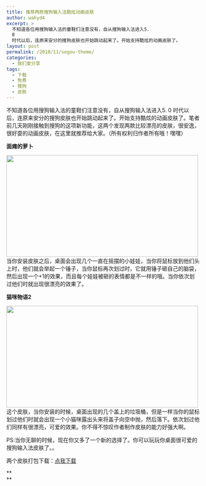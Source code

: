 ```yaml
---
title: 推荐两款搜狗输入法酷炫动画皮肤
author: wahyd4
excerpt: >
  不知道各位用搜狗输入法的童鞋们注意没有，自从搜狗输入法进入5.
  0
  时代以后，连原来安分的搜狗皮肤也开始跳动起来了。开始支持酷炫的动画皮肤了。
layout: post
permalink: /2010/11/sogou-theme/
categories:
  - 我们爱分享
tags:
  - 下载
  - 免费
  - 搜狗
  - 皮肤
---
```

不知道各位用搜狗输入法的童鞋们注意没有，自从搜狗输入法进入5. 0 时代以后，连原来安分的搜狗皮肤也开始跳动起来了。开始支持酷炫的动画皮肤了。笔者前几天刚刚接触到搜狗的这项新功能，这两个发现两款比较漂亮的皮肤，很安逸，很好耍的动画皮肤，在这里就推荐给大家。（所有权利归作者所有哦！嘿嘿）

**面瘫的萝卜**

<a style="font-weight: bold;" href="/images/2010/11/11-18-7_conew1.jpg"><img class="aligncenter size-full wp-image-882" title="11-18-7_conew1" src="/images/2010/11/11-18-7_conew1.jpg" alt="" width="500" height="265" /></a>当你安装皮肤之后，桌面会出现几个一直在摇摆的小娃娃，当你将鼠标放到他们头上时，他们就会举起一个锤子，当你鼠标再次划过时，它就用锤子砸自己的脑袋，然后出现一个+1的效果，而且每个娃娃被砸的表情都是不一样的哦。当你依次划过他们时就出现很漂亮的效果了。

**猫咪物语2**

<a style="font-weight: bold;" href="/images/2010/11/11-18-6_conew1.jpg"><img class="aligncenter size-full wp-image-883" title="11-18-6_conew1" src="/images/2010/11/11-18-6_conew1.jpg" alt="" width="500" height="265" /></a>这个皮肤，当你安装的时候，桌面出现的几个盖上的垃圾桶，但是一样当你的鼠标划过他们时就会出现一个小猫咪露出头来将盖子向空中抛，然后落下。依次划过他们同样有很漂亮，可爱的效果。你不得不惊叹作者制作皮肤的能力好强大啊。

PS:当你无聊的时候，现在你又多了一个新的选择了。你可以玩玩你桌面很可爱的搜狗输入法皮肤了。。

两个皮肤打包下载：<a href="http://u.115.com/file/f1aaca488c" target="_blank">点我下载</a>

**  
**